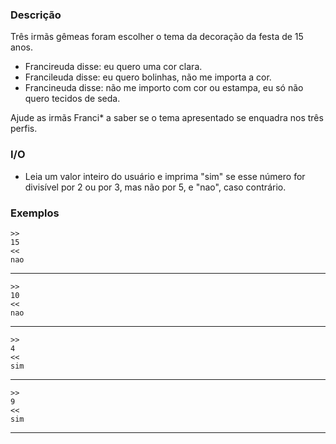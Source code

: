 ### Descrição

Três irmãs gêmeas foram escolher o tema da decoração da festa de 15 anos.
* Francireuda disse: eu quero uma cor clara.
* Francileuda disse: eu quero bolinhas, não me importa a cor.
* Francineuda disse: não me importo com cor ou estampa, eu só não quero tecidos de seda.

Ajude as irmãs Franci* a saber se o tema apresentado se enquadra nos três perfis.

### I/O

* Leia um valor inteiro do usuário e imprima "sim" se esse número for divisível por 2 ou por 3, mas não por 5, e "nao", caso contrário.


### Exemplos

    >>
    15
    <<
    nao 
---
    >>
    10
    <<
    nao
---
    >>
    4 
    <<
    sim
---
    >>
    9 
    <<
    sim 
---
    
